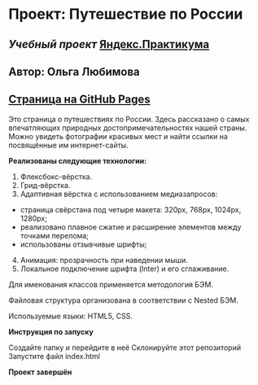 # **Проект: Путешествие по России**
## *Учебный проект* [Яндекс.Практикума](https://practicum.yandex.ru/)

## Автор: Ольга Любимова

## [Страница на GitHub Pages](https://aelia5.github.io/russian-travel/)

Это страница о путешествиях по России. Здесь рассказано о самых впечатляющих природных достопримечательностях нашей страны. Можно увидеть фотографии красивых мест и найти ссылки на  посвящённые им интернет-сайты.

**Реализованы следующие технологии:**

1. Флексбокс-вёрстка.
2. Грид-вёрстка.
3. Адаптивная вёрстка с использованием медиазапросов:
* страница свёрстана под четыре макета: 320px, 768px, 1024px, 1280px;
* реализовано плавное сжатие и расширение элементов между точками перелома;
* использованы отзывчивые шрифты;
4. Анимация: прозрачность при наведении мыши.
5. Локальное подключение шрифта (Inter) и его сглаживание.

Для именования классов применяется методология БЭМ.

Файловая структура организована в соответствии с Nested БЭМ.

Используемые языки: HTML5, CSS.

**Инструкция по запуску**

Создайте папку и перейдите в неё
Склонируйте этот репозиторий
Запустите файл index.html

**Проект завершён**



